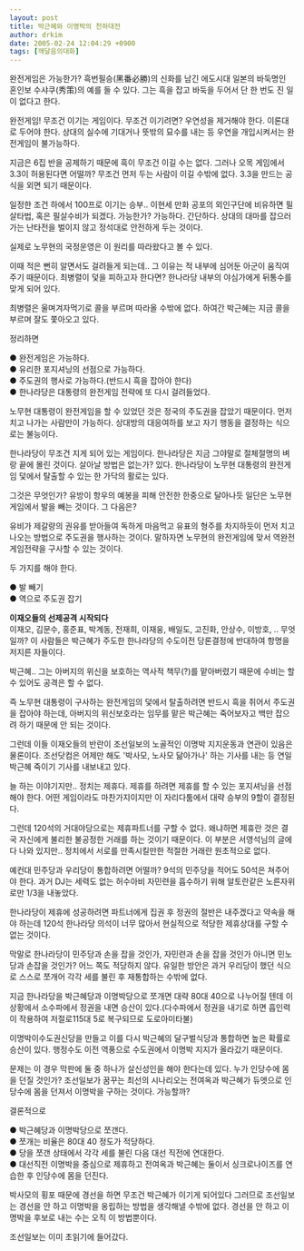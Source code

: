 ```yaml
---
layout: post
title: 박근혜와 이명박의 천하대전
author: drkim
date: 2005-02-24 12:04:29 +0900
tags: [깨달음의대화]
---
```

완전게임은 가능한가? 흑번필승(黑番必勝)의 신화를 남긴 에도시대 일본의 바둑명인 혼인보 수샤쿠(秀策)의 예를 들 수 있다. 그는 흑을 잡고 바둑을 두어서 단 한 번도 진 일이 없다고 한다.    
  
완전게임! 무조건 이기는 게임이다. 무조건 이기려면? 우연성을 제거해야 한다. 이론대로 두어야 한다. 상대의 실수에 기대거나 뜻밖의 묘수를 내는 등 우연을 개입시켜서는 완전게임이 불가능하다.    
  
지금은 6집 반을 공제하기 때문에 흑이 무조건 이길 수는 없다. 그러나 오목 게임에서 3.3이 허용된다면 어떨까? 무조건 먼저 두는 사람이 이길 수밖에 없다. 3.3을 만드는 공식을 외면 되기 때문이다.    
  
일정한 조건 하에서 100프로 이기는 승부.. 이현세 만화 공포의 외인구단에 비유하면 필살타법, 혹은 필살수비가 되겠다. 가능한가? 가능하다. 간단하다. 상대의 대마를 잡으러 가는 난타전을 벌이지 않고 정석대로 안전하게 두는 것이다.    
  
실제로 노무현의 국정운영은 이 원리를 따라왔다고 볼 수 있다. 
  
  
이때 적은 뻔히 알면서도 걸려들게 되는데.. 그 이유는 적 내부에 심어둔 아군이 움직여주기 때문이다. 최병렬이 덫을 피하고자 한다면? 한나라당 내부의 야심가에게 뒤통수를 맞게 되어 있다.    
  
최병렬은 울며겨자먹기로 콜을 부르며 따라올 수밖에 없다. 하여간 박근혜는 지금 콜을 부르며 잘도 쫓아오고 있다.    
  
정리하면    
  
● 완전게임은 가능하다.   
● 유리한 포지셔닝의 선점으로 가능하다.   
● 주도권의 행사로 가능하다.(반드시 흑을 잡아야 한다)   
● 한나라당은 대통령의 완전게임 전략에 또 다시 걸려들었다.    
  
노무현 대통령이 완전게임을 할 수 있었던 것은 정국의 주도권을 잡았기 때문이다. 먼저 치고 나가는 사람만이 가능하다. 상대방의 대응여하를 보고 자기 행동을 결정하는 식으로는 불능이다.    
  
한나라당이 무조건 지게 되어 있는 게임이다. 한나라당은 지금 그야말로 절체절명의 벼랑 끝에 몰린 것이다. 살아날 방법은 없는가? 있다. 한나라당이 노무현 대통령의 완전게임 덫에서 탈출할 수 있는 한 가닥의 활로는 있다.    
  
그것은 무엇인가? 유방이 항우의 예봉을 피해 안전한 한중으로 달아나듯 일단은 노무현게임에서 발을 빼는 것이다. 그 다음은?    
  
유비가 제갈량의 권유를 받아들여 독하게 마음먹고 유표의 형주를 차지하듯이 먼저 치고나오는 방법으로 주도권을 행사하는 것이다. 말하자면 노무현의 완전게임에 맞서 역완전게임전략을 구사할 수 있는 것이다.    
  
두 가지를 해야 한다.    
  
● 발 빼기   
● 역으로 주도권 잡기 
  
  
**이재오들의 선제공격 시작되다**  
이재오, 김문수, 홍준표, 박계동, 전재희, 이재웅, 배일도, 고진화, 안상수, 이방호, .. 무엇일까? 이 사람들은 박근혜가 주도한 한나라당의 수도이전 당론결정에 반대하여 항명을 저지른 자들이다.    
  
박근혜.. 그는 아버지의 위신을 보호하는 역사적 책무(?)를 맡아버렸기 때문에 수비는 할 수 있어도 공격은 할 수 없다.    
  
즉 노무현 대통령이 구사하는 완전게임의 덫에서 탈출하려면 반드시 흑을 쥐어서 주도권을 잡아야 하는데, 아버지의 위신보호라는 임무를 맡은 박근혜는 죽어보자고 백만 잡으려 하기 때문에 안 되는 것이다.    
  
그런데 이들 이재오들의 반란이 조선일보의 노골적인 이명박 지지운동과 연관이 있음은 물론이다. 조선닷컴은 어제만 해도 '박사모, 노사모 닮아가나' 하는 기사를 내는 등 연일 박근혜 죽이기 기사를 내보내고 있다.    
  
늘 하는 이야기지만.. 정치는 제휴다. 제휴를 하려면 제휴를 할 수 있는 포지셔닝을 선점해야 한다. 어떤 게임이라도 마찬가지이지만 이 자리다툼에서 대략 승부의 9할이 결정된다.    
  
그런데 120석의 거대야당으로는 제휴파트너를 구할 수 없다. 왜냐하면 제휴란 것은 결국 자신에게 불리한 불공정한 거래를 하는 것이기 때문이다. 이 부분은 서영석님의 글에 다 나와 있지만.. 정치에서 서로를 만족시킬만한 적절한 거래란 원초적으로 없다.    
  
예컨대 민주당과 우리당이 통합하려면 어떨까? 9석의 민주당을 적어도 50석은 쳐주어야 한다. 과거 DJ는 세력도 없는 허수아비 자민련을 흡수하기 위해 알토란같은 노른자위로만 1/3을 내놓았다.    
  
한나라당이 제휴에 성공하려면 파트너에게 집권 후 정권의 절반은 내주겠다고 약속을 해야 하는데 120석 한나라당 의석이 너무 많아서 현실적으로 적당한 제휴상대를 구할 수 없는 것이다.    
  
막말로 한나라당이 민주당과 손을 잡을 것인가, 자민련과 손을 잡을 것인가 아니면 민노당과 손잡을 것인가? 어느 쪽도 적당하지 않다. 유일한 방안은 과거 우리당이 했던 식으로 스스로 쪼개어 각각 세를 불린 후 재통합하는 수밖에 없다.    
  
지금 한나라당을 박근혜당과 이명박당으로 쪼개면 대략 80대 40으로 나누어질 텐데 이 상황에서 소수파에서 정권을 내면 승산이 있다.(다수파에서 정권을 내기로 하면 흡인력이 작용하여 저절로115대 5로 복구되므로 도로아미타불)    
  
이명박이수도권신당을 만들고 이를 다시 박근혜의 달구벌식당과 통합하면 높은 확률로 승산이 있다. 행정수도 이전 역풍으로 수도권에서 이명박 지지가 올라갔기 때문이다.    
  
문제는 이 경우 막판에 둘 중 하나가 살신성인을 해야 한다는데 있다. 누가 인당수에 몸을 던질 것인가? 조선일보가 꿈꾸는 최선의 시나리오는 전여옥과 박근혜가 듀엣으로 인당수에 몸을 던져서 이명박을 구하는 것이다. 가능할까?    
  
결론적으로 
  
  
● 박근혜당과 이명박당으로 쪼갠다.   
● 쪼개는 비율은 80대 40 정도가 적당하다.   
● 당을 쪼갠 상태에서 각각 세를 불린 다음 대선 직전에 연대한다.   
● 대선직전 이명박을 중심으로 제휴하고 전여옥과 박근혜는 둘이서 싱크로나이즈를 연습한 후 인당수에 몸을 던진다.    
   
  
박사모의 횡포 때문에 경선을 하면 무조건 박근혜가 이기게 되어있다 그러므로 조선일보는 경선을 안 하고 이명박을 옹립하는 방법을 생각해낼 수밖에 없다. 경선을 안 하고 이명박을 후보로 내는 수는 오직 이 방법뿐이다. 
  
  
조선일보는 이미 초읽기에 들어갔다.